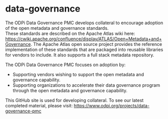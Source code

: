 <!-- SPDX-License-Identifier: Apache-2.0 -->

# data-governance
The ODPi Data Governance PMC develops collateral to encourage adoption of the open metadata and governance standards.  
These standards are described on the Apache Atlas wiki here: https://cwiki.apache.org/confluence/display/ATLAS/Open+Metadata+and+Governance.
The Apache Atlas open source project provides the reference implementation of these standards that are packaged into reusable libraries for vendors to include.  It also supports a full stack metadata repository.

The ODPi Data Governance PMC focuses on adoption by:
* Supporting vendors wishing to support the open metadata and governance capability.
* Supporting organizations to accelerate their data governance program through the open metadata and governance capability.

This GitHub site is used for developing collateral.  To see our latest completed material, please visit: https://www.odpi.org/projects/data-governance-pmc
